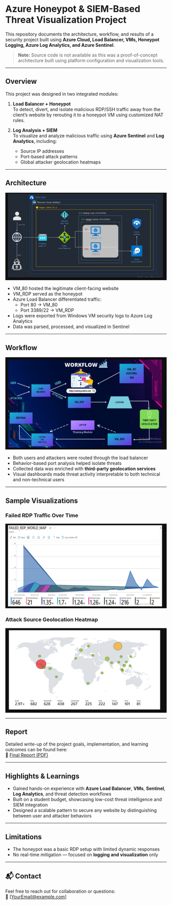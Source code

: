 # Azure Honeypot & SIEM-Based Threat Visualization Project

This repository documents the architecture, workflow, and results of a security project built using **Azure Cloud, Load Balancer, VMs, Honeypot Logging, Azure Log Analytics, and Azure Sentinel**.

> **Note:** Source code is not available as this was a proof-of-concept architecture built using platform configuration and visualization tools.

---

##  Overview

This project was designed in two integrated modules:

1. **Load Balancer + Honeypot**  
   To detect, divert, and isolate malicious RDP/SSH traffic away from the client’s website by rerouting it to a honeypot VM using customized NAT rules.

2. **Log Analysis + SIEM**  
   To visualize and analyze malicious traffic using **Azure Sentinel** and **Log Analytics**, including:
   - Source IP addresses
   - Port-based attack patterns
   - Global attacker geolocation heatmaps

---

##  Architecture

![Azure Architecture](architecture/azure_infra_diagram.png)

- VM_80 hosted the legitimate client-facing website
- VM_RDP served as the honeypot
- Azure Load Balancer differentiated traffic:
  - Port 80 → VM_80
  - Port 3389/22 → VM_RDP
- Logs were exported from Windows VM security logs to Azure Log Analytics
- Data was parsed, processed, and visualized in Sentinel

---

##  Workflow

![Workflow Diagram](architecture/workflow_diagram.png)

- Both users and attackers were routed through the load balancer
- Behavior-based port analysis helped isolate threats
- Collected data was enriched with **third-party geolocation services**
- Visual dashboards made threat activity interpretable to both technical and non-technical users

---

##  Sample Visualizations

### Failed RDP Traffic Over Time
![Failed RDP World Map](architecture/rdp_failed_map.png)

### Attack Source Geolocation Heatmap
![Geolocation Map](architecture/world_attack_sources.png)

---

##  Report

Detailed write-up of the project goals, implementation, and learning outcomes can be found here:  
📎 [Final Report (PDF)](report/final_report.pdf)

---

##  Highlights & Learnings

- Gained hands-on experience with **Azure Load Balancer**, **VMs**, **Sentinel**, **Log Analytics**, and threat detection workflows
- Built on a student budget, showcasing low-cost threat intelligence and SIEM integration
- Designed a scalable pattern to secure any website by distinguishing between user and attacker behaviors

---

##  Limitations

- The honeypot was a basic RDP setup with limited dynamic responses
- No real-time mitigation — focused on **logging and visualization** only

---

## 📬 Contact

Feel free to reach out for collaboration or questions:  
📧 [YourEmail@example.com]
